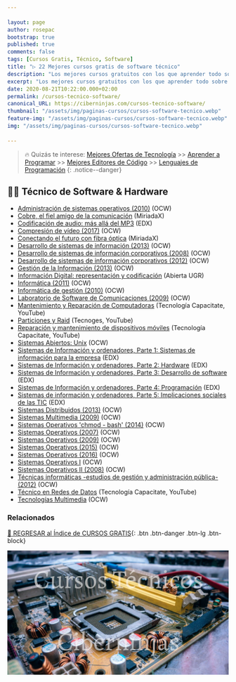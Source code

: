```yaml
---

layout: page
author: rosepac
bootstrap: true
published: true
comments: false
tags: [Cursos Gratis, Técnico, Software]
title: "▷ 22 Mejores cursos gratis de software técnico"
description: "Los mejores cursos gratuitos con los que aprender todo sobre software y montaje técnico, desde cero hasta nivel experto"
excerpt: "Los mejores cursos gratuitos con los que aprender todo sobre software y montaje técnico, desde cero hasta nivel experto"
date: 2020-08-21T10:22:00.000+02:00
permalink: /cursos-tecnico-software/
canonical_URL: https://ciberninjas.com/cursos-tecnico-software/
thumbnail: "/assets/img/paginas-cursos/cursos-software-tecnico.webp"
feature-img: "/assets/img/paginas-cursos/cursos-software-tecnico.webp"
img: "/assets/img/paginas-cursos/cursos-software-tecnico.webp"

---
```


> 🔥 Quizás te interese: [Mejores Ofertas de Tecnología](https://www.amazon.es/shop/cibercursos) >> [Aprender a Programar](/programar/) >> [Mejores Editores de Código](/mejores-editores-texto/) >> [Lenguajes de Programación](/15-mejores-lenguajes-programacion/)
{: .notice--danger}

## 👨‍🔧 Técnico de Software & Hardware

- [Administración de sistemas operativos (2010)](http://www.upv.es/pls/oalu/sic_asi.ficha_asig_ocw?p_rama=T&p_idioma=c&p_vista=MSE&p_asi=6842&p_caca=2010) (OCW)
- [Cobre, el fiel amigo de la comunicación](https://miriadax.net/web/cobre-el-fiel-amigo-de-la-comunicacion-2-edicion-/inicio) (MiriadaX)
- [Codificación de audio: más allá del MP3](https://www.edx.org/es/course/codificacion-de-audio-mas-alla-del-mp3-upvalenciax-mp3201x-0) (EDX)
- [Compresión de vídeo (2017)](https://ocw.unican.es/course/view.php?id=13) (OCW)
- [Conectando el futuro con fibra óptica](https://miriadax.net/web/conectando-el-futuro-con-fibra-optica-11-edicion-/inicio) (MiriadaX)
- [Desarrollo de sistemas de información (2013)](https://ocw.unican.es/course/view.php?id=99) (OCW)
- [Desarrollo de sistemas de información corporativos (2008)](http://ocw.uc3m.es/ingenieria-informatica/desarrollo-de-sistemas-de-informacion-corporativos) (OCW)
- [Desarrollo de sistemas de información corporativos (2012)](http://ocw.uc3m.es/ingenieria-informatica/desarrollo-de-sistemas-de-informacion-corporativos-1) (OCW)
- [Gestión de la Información (2013)](http://ocw.uma.es/ingenierias/gestion-de-la-informacion) (OCW)
- [Información Digital: representación y codificación](https://abierta.ugr.es/informacion_digital) (Abierta UGR)
- [Informática (2011)](http://ocw.uc3m.es/ingenieria-informatica/informatica) (OCW)
- [Informática de gestión (2010)](http://www.upv.es/pls/oalu/sic_asi.ficha_asig_ocw?p_rama=T&p_idioma=c&p_vista=MSE&p_asi=10127&p_caca=2010) (OCW)
- [Laboratorio de Software de Comunicaciones (2009)](http://ocwus.us.es/ingenieria-telematica/pp/Course_listing) (OCW)
- [Mantenimiento y Reparación de Computadoras](https://www.youtube.com/playlist?list=PLfWJBWUqkmeAimaLKc_WqTGpvJs5vyXPS) (Tecnología Capacitate, YouTube)
- [Particiones y Raid](https://www.youtube.com/playlist?list=PLssmz9LfwThzw8dnKqbbdsH1xdoovqZmi) (Tecnoges, YouTube)
- [Reparación y mantenimiento de dispositivos móviles](https://www.youtube.com/playlist?list=PLfWJBWUqkmeAV6JifEr0BuibOlS7_NI01) (Tecnología Capacitate, YouTube)
- [Sistemas Abiertos: Unix](http://ocw.upm.es/arquitectura-y-tecnologia-de-computadores/sistemas-abiertos-unix) (OCW)
- [Sistemas de Información y ordenadores, Parte 1: Sistemas de información para la empresa](https://www.edx.org/course/sistemas-de-informacion-y-ordenadores-upvalenciax-sic101-1x) (EDX)
- [Sistemas de Información y ordenadores, Parte 2: Hardware](https://www.edx.org/course/sistemas-de-informacion-y-ordenadores-upvalenciax-sic101-2x) (EDX)
- [Sistemas de Información y ordenadores, Parte 3: Desarrollo de software](https://www.edx.org/course/sistemas-de-informacion-y-ordenadores-upvalenciax-sic101-3x) (EDX)
- [Sistemas de Información y ordenadores, Parte 4: Programación](https://www.edx.org/course/sistemas-de-informacion-y-ordenadores-upvalenciax-sic101-4x) (EDX)
- [Sistemas de información y ordenadores, Parte 5: Implicaciones sociales de las TIC](https://www.edx.org/course/sistemas-de-informacion-y-ordenadores-upvalenciax-sic101-5x) (EDX)
- [Sistemas Distribuidos (2013)](http://ocw.uc3m.es/ingenieria-informatica/sistemas-distribuidos-2013) (OCW)
- [Sistemas Multimedia (2009)](https://poliformat.upv.es/portal/tool/f682ea53-3e5c-411c-0097-a0a16d5fb6a9?panel=Main) (OCW)
- [Sistemas Operativos 'chmod - bash' (2014)](https://campusvirtual.ull.es/ocw/course/view.php?id=105) (OCW)
- [Sistemas Operativos (2007)](http://ocw.innova.uned.es/ocwuniversia/Ing_tecnico_infor_sistemas/SO_II) (OCW)
- [Sistemas Operativos (2009)](http://ocwus.us.es/ingenieria-telematica/pp-1/Course_listing) (OCW)
- [Sistemas Operativos (2015)](http://ocw.uc3m.es/ingenieria-informatica/sistemas-operativos) (OCW)
- [Sistemas Operativos (2016)](http://ocw.uji.es/curso/1514152) (OCW)
- [Sistemas Operativos I](http://ocw.upm.es/course/sistemas-operativos-i) (OCW)
- [Sistemas Operativos II (2008)](http://www.upv.es/pls/oalu/sic_asi.ficha_asig_ocw?p_rama=T&p_idioma=c&p_vista=MSE&p_asi=5850&p_caca=2008) (OCW)
- [Técnicas informáticas -estudios de gestión y administración pública- (2012)](https://ocw.ua.es/es/ingenieria-y-arquitectura/tecnicas-informaticas-para-estudios-de-gestion-y-administracion-publica-2012.html) (OCW)
- [Técnico en Redes de Datos](https://www.youtube.com/playlist?list=PLfWJBWUqkmeA1KlRpFyYhr_NeBUcFaUi_) (Tecnología Capacitate, YouTube)
- [Tecnologías Multimedia](https://campusvirtual.ull.es/ocw/course/view.php?id=5) (OCW)

### **Relacionados** <!-- omit in toc -->

[🏡 REGRESAR al Índice de CURSOS GRATIS](https://ciberninjas.com/cursos-tecnologia/){: .btn .btn-danger .btn-lg .btn-block}

![](/assets/img/paginas-cursos/cursos-software-tecnico.webp)